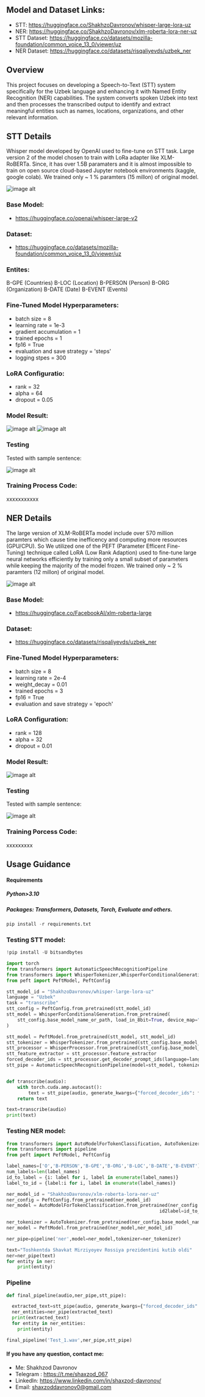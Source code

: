 ## Model and Dataset Links:
* STT: https://huggingface.co/ShakhzoDavronov/whisper-large-lora-uz
* NER: https://huggingface.co/ShakhzoDavronov/xlm-roberta-lora-ner-uz
* STT Dataset: https://huggingface.co/datasets/mozilla-foundation/common_voice_13_0/viewer/uz
* NER Dataset: https://huggingface.co/datasets/risqaliyevds/uzbek_ner

## Overview
This project focuses on developing a Speech-to-Text (STT) system specifically for the Uzbek language and enhancing it with Named Entity Recognition (NER) capabilities. The system converts spoken Uzbek into text and then processes the transcribed output to identify and extract meaningful entities such as names, locations, organizations, and other relevant information.


## STT Details
Whisper model developed by OpenAI used to fine-tune on STT task. Large version 2 of the model chosen to train with LoRa adapter like XLM-RoBERTa. Since, it has over 1.5B paramaters and it is almost impossible to train on  open source cloud-based Jupyter notebook environments (kaggle, google colab). We trained only ~ 1 % paramters (15 millon) of original model.

![image alt](https://github.com/shaxzoddavronov/STT-NER-Uzbek/blob/main/images/STT_trainable_params.png?raw=true)

### Base Model:
* https://huggingface.co/openai/whisper-large-v2
  
### Dataset:
* https://huggingface.co/datasets/mozilla-foundation/common_voice_13_0/viewer/uz

### Entites:
B-GPE (Countries)
B-LOC (Location)
B-PERSON (Person)
B-ORG (Organization)
B-DATE (Date)
B-EVENT (Events)

### Fine-Tuned Model Hyperparameters:
* batch size = 8
* learning rate = 1e-3
* gradient accumulation = 1
* trained epochs = 1
* fp16 = True
* evaluation and save strategy = 'steps'
* logging stpes = 300
  
### LoRA Configuratio:
* rank = 32
* alpha = 64
* dropout = 0.05

### Model Result:
![image alt](https://github.com/shaxzoddavronov/STT-NER-Uzbek/blob/main/images/STT%20Loss.png?raw=true)
![image alt](https://github.com/shaxzoddavronov/STT-NER-Uzbek/blob/main/images/STT%20Result.png?raw=true)

### Testing
Tested with sample sentence:

![image alt](https://github.com/shaxzoddavronov/STT-NER-Uzbek/blob/main/images/STT%20Testing.png?raw=true)

### Training Process Code:
xxxxxxxxxxx

## NER Details
The large version of XLM-RoBERTa model include over 570 million paramters which cause time inefficency and computing more resources (GPU/CPU). So We utilized one of the PEFT (Parameter Efficent Fine-Tuning) technique  called LoRA (Low Rank Adaption) used to fine-tune large neural networks efficiently by training only a small subset of parameters while keeping the majority of the model frozen. We trained only ~ 2 % paramters (12 millon) of original model.

![image alt](https://github.com/shaxzoddavronov/STT-NER-Uzbek/blob/main/images/NER_trainable_params.png?raw=true)

### Base Model:
* https://huggingface.co/FacebookAI/xlm-roberta-large
  
### Dataset:
* https://huggingface.co/datasets/risqaliyevds/uzbek_ner
  
### Fine-Tuned Model Hyperparameters:
* batch size = 8
* learning rate = 2e-4
* weight_decay = 0.01
* trained epochs = 3
* fp16 = True
* evaluation and save strategy = 'epoch'
  
### LoRA Configuration:
* rank = 128
* alpha = 32
* dropout = 0.01

### Model Result:
![image alt](https://github.com/shaxzoddavronov/STT-NER-Uzbek/blob/main/images/NER%20Result.png?raw=true)

### Testing
Tested with sample sentence:

![image alt](https://github.com/shaxzoddavronov/STT-NER-Uzbek/blob/main/images/NER%20Testing.png?raw=true)

### Training Porcess Code:
xxxxxxxxx



## Usage Guidance
#### Requirements
##### Python>3.10
##### Packages: Transformers, Datasets, Torch, Evaluate and others.

``` python
pip install -r requirements.txt
```

### Testing STT model:
``` python
!pip install -U bitsandbytes
```

``` python
import torch
from transformers import AutomaticSpeechRecognitionPipeline
from transformers import WhisperTokenizer,WhisperForConditionalGeneration,WhisperProcessor
from peft import PeftModel, PeftConfig

stt_model_id = "ShakhzoDavronov/whisper-large-lora-uz"
language = "Uzbek"
task = "transcribe"
stt_config = PeftConfig.from_pretrained(stt_model_id)
stt_model = WhisperForConditionalGeneration.from_pretrained(
    stt_config.base_model_name_or_path, load_in_8bit=True, device_map="auto"
)

stt_model = PeftModel.from_pretrained(stt_model, stt_model_id)
stt_tokenizer = WhisperTokenizer.from_pretrained(stt_config.base_model_name_or_path, language=language, task=task)
stt_processor = WhisperProcessor.from_pretrained(stt_config.base_model_name_or_path, language=language, task=task)
stt_feature_extractor = stt_processor.feature_extractor
forced_decoder_ids = stt_processor.get_decoder_prompt_ids(language=language, task=task)
stt_pipe = AutomaticSpeechRecognitionPipeline(model=stt_model, tokenizer=stt_tokenizer, feature_extractor=stt_feature_extractor)


def transcribe(audio):
    with torch.cuda.amp.autocast():
        text = stt_pipe(audio, generate_kwargs={"forced_decoder_ids": forced_decoder_ids}, max_new_tokens=255)["text"]
    return text

text=transcribe(audio)
print(text)
```

### Testing NER model:
```python
from transformers import AutoModelForTokenClassification, AutoTokenizer
from transformers import pipeline
from peft import PeftModel, PeftConfig

label_names=['O','B-PERSON','B-GPE','B-ORG','B-LOC','B-DATE','B-EVENT']
num_labels=len(label_names)
id_to_label = {i: label for i, label in enumerate(label_names)}
label_to_id = {label:i for i, label in enumerate(label_names)}

ner_model_id = "ShakhzoDavronov/xlm-roberta-lora-ner-uz"
ner_config = PeftConfig.from_pretrained(ner_model_id)
ner_model = AutoModelForTokenClassification.from_pretrained(ner_config.base_model_name_or_path, num_labels=len(label_names),
                                                        id2label=id_to_label, label2id=label_to_id)

ner_tokenizer = AutoTokenizer.from_pretrained(ner_config.base_model_name_or_path)
ner_model = PeftModel.from_pretrained(ner_model,ner_model_id)

ner_pipe=pipeline('ner',model=ner_model,tokenizer=ner_tokenizer)

text="Toshkentda Shavkat Mirziyoyev Rossiya prezidentini kutib oldi"
ner=ner_pipe(text)
for entity in ner:
    print(entity)
```

### Pipeline

```python
def final_pipeline(audio,ner_pipe,stt_pipe):

  extracted_text=stt_pipe(audio, generate_kwargs={"forced_decoder_ids": forced_decoder_ids}, max_new_tokens=255)["text"]
  ner_entities=ner_pipe(extracted_text)
  print(extracted_text)
  for entity in ner_entities:
    print(entity)

final_pipeline('Test_1.wav',ner_pipe,stt_pipe)
```

#### If you have any question, contact me:
* Me: Shakhzod Davronov
* Telegram : https://t.me/shaxzod_067
* LinkedIn:  https://www.linkedin.com/in/shaxzod-davronov/
* Email: shaxzoddavronov0@gmail.com
